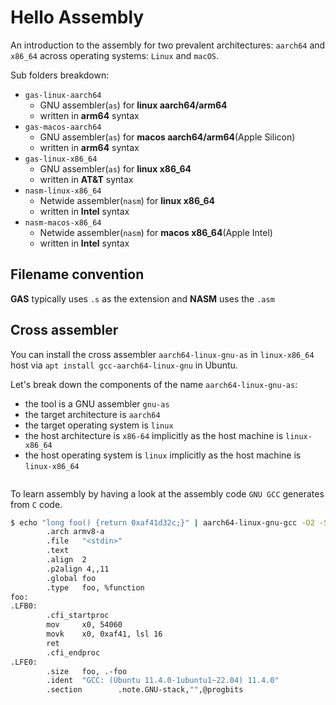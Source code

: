 # Hello Assembly

An introduction to the assembly for two prevalent architectures: `aarch64` and `x86_64` across operating systems: `Linux` and `macOS`.

Sub folders breakdown:

- `gas-linux-aarch64`
  * GNU assembler(`as`) for **linux aarch64/arm64**
  * written in **arm64** syntax
- `gas-macos-aarch64`
  * GNU assembler(`as`) for **macos aarch64/arm64**(Apple Silicon)
  * written in **arm64** syntax
- `gas-linux-x86_64`
  * GNU assembler(`as`) for **linux x86_64**
  * written in **AT&T** syntax
- `nasm-linux-x86_64`
  * Netwide assembler(`nasm`) for **linux x86_64**
  * written in **Intel** syntax
- `nasm-macos-x86_64`
  * Netwide assembler(`nasm`) for **macos x86_64**(Apple Intel)
  * written in **Intel** syntax

## Filename convention

**GAS** typically uses `.s` as the extension and **NASM** uses the `.asm`

## Cross assembler

You can install the cross assembler `aarch64-linux-gnu-as` in `linux-x86_64` host via `apt install gcc-aarch64-linux-gnu` in Ubuntu.

Let's break down the components of the name `aarch64-linux-gnu-as`:

- the tool is a GNU assembler `gnu-as`
- the target architecture is `aarch64`
- the target operating system is `linux`
- the host architecture is `x86-64` implicitly as the host machine is `linux-x86_64`
- the host operating system is `linux` implicitly as the host machine is `linux-x86_64`


```sh

```

To learn assembly by having a look at the assembly code `GNU GCC` generates from `C` code.

```sh
$ echo "long foo() {return 0xaf41d32c;}" | aarch64-linux-gnu-gcc -O2 -S -o- -xc -
        .arch armv8-a
        .file   "<stdin>"
        .text
        .align  2
        .p2align 4,,11
        .global foo
        .type   foo, %function
foo:
.LFB0:
        .cfi_startproc
        mov     x0, 54060
        movk    x0, 0xaf41, lsl 16
        ret
        .cfi_endproc
.LFE0:
        .size   foo, .-foo
        .ident  "GCC: (Ubuntu 11.4.0-1ubuntu1~22.04) 11.4.0"
        .section        .note.GNU-stack,"",@progbits
```